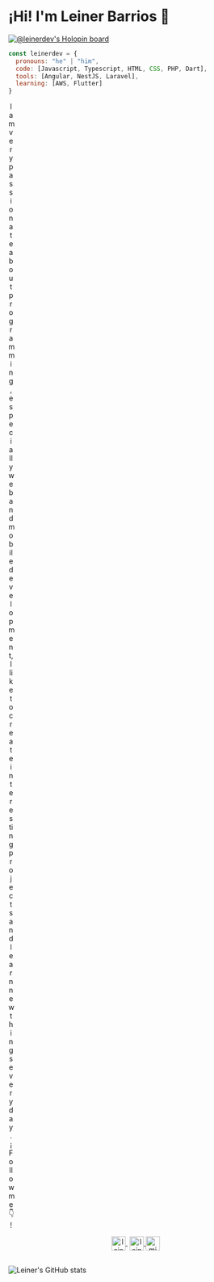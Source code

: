 # ¡Hi! I'm Leiner Barrios 👋
[![@leinerdev's Holopin board](https://holopin.io/api/user/board?user=leinerdev)](https://holopin.io/@leinerdev)
```js
const leinerdev = {
  pronouns: "he" | "him",
  code: [Javascript, Typescript, HTML, CSS, PHP, Dart],
  tools: [Angular, NestJS, Laravel],
  learning: [AWS, Flutter]
}
```

<p align="center" style='width:10px'>
I am very passionate about programming, especially web and mobile development, I like to create interesting projects and learn new things every day.
  <br/>
  ¡Follow me 👇!
</p>

<p align="center">
   <a href="https://www.linkedin.com/in/leinerbarrios/" target="blank" style='margin-right:4px'>
    <img align="center" src="https://cdn.jsdelivr.net/npm/simple-icons@3.0.1/icons/linkedin.svg" alt="leinerdev" height="28px" width="28px" />
  </a>
  <a href="https://www.instagram.com/leinerdev_/" target="blank">
    <img align="center" src="https://cdn.jsdelivr.net/npm/simple-icons@3.0.1/icons/instagram.svg" alt="leinerdev" height="28px" width="28px" />
  </a>
  <a href="https://twitter.com/leinerdev" target="blank">
    <img align="center" src="https://cdn.jsdelivr.net/npm/simple-icons@3.0.1/icons/twitter.svg" alt="midudev" height="28px" width="28px" />
  </a>
</p>

##

![Leiner's GitHub stats](https://github-readme-stats.vercel.app/api?username=leinerdev)
